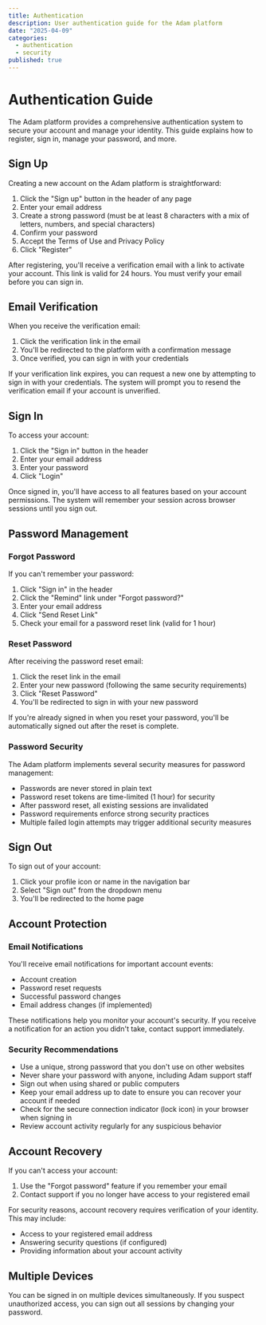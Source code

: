 ```yaml
---
title: Authentication
description: User authentication guide for the Adam platform
date: "2025-04-09"
categories:
  - authentication
  - security
published: true
---
```


# Authentication Guide

The Adam platform provides a comprehensive authentication system to secure your account and manage your identity. This guide explains how to register, sign in, manage your password, and more.

## Sign Up

Creating a new account on the Adam platform is straightforward:

1. Click the "Sign up" button in the header of any page
2. Enter your email address
3. Create a strong password (must be at least 8 characters with a mix of letters, numbers, and special characters)
4. Confirm your password
5. Accept the Terms of Use and Privacy Policy
6. Click "Register"

After registering, you'll receive a verification email with a link to activate your account. This link is valid for 24 hours. You must verify your email before you can sign in.

## Email Verification

When you receive the verification email:

1. Click the verification link in the email
2. You'll be redirected to the platform with a confirmation message
3. Once verified, you can sign in with your credentials

If your verification link expires, you can request a new one by attempting to sign in with your credentials. The system will prompt you to resend the verification email if your account is unverified.

## Sign In

To access your account:

1. Click the "Sign in" button in the header
2. Enter your email address
3. Enter your password
4. Click "Login"

Once signed in, you'll have access to all features based on your account permissions. The system will remember your session across browser sessions until you sign out.

## Password Management

### Forgot Password

If you can't remember your password:

1. Click "Sign in" in the header
2. Click the "Remind" link under "Forgot password?"
3. Enter your email address
4. Click "Send Reset Link"
5. Check your email for a password reset link (valid for 1 hour)

### Reset Password

After receiving the password reset email:

1. Click the reset link in the email
2. Enter your new password (following the same security requirements)
3. Click "Reset Password"
4. You'll be redirected to sign in with your new password

If you're already signed in when you reset your password, you'll be automatically signed out after the reset is complete.

### Password Security

The Adam platform implements several security measures for password management:

- Passwords are never stored in plain text
- Password reset tokens are time-limited (1 hour) for security
- After password reset, all existing sessions are invalidated
- Password requirements enforce strong security practices
- Multiple failed login attempts may trigger additional security measures

## Sign Out

To sign out of your account:

1. Click your profile icon or name in the navigation bar
2. Select "Sign out" from the dropdown menu
3. You'll be redirected to the home page

## Account Protection

### Email Notifications

You'll receive email notifications for important account events:

- Account creation
- Password reset requests
- Successful password changes
- Email address changes (if implemented)

These notifications help you monitor your account's security. If you receive a notification for an action you didn't take, contact support immediately.

### Security Recommendations

- Use a unique, strong password that you don't use on other websites
- Never share your password with anyone, including Adam support staff
- Sign out when using shared or public computers
- Keep your email address up to date to ensure you can recover your account if needed
- Check for the secure connection indicator (lock icon) in your browser when signing in
- Review account activity regularly for any suspicious behavior

## Account Recovery

If you can't access your account:

1. Use the "Forgot password" feature if you remember your email
2. Contact support if you no longer have access to your registered email

For security reasons, account recovery requires verification of your identity. This may include:

- Access to your registered email address
- Answering security questions (if configured)
- Providing information about your account activity

## Multiple Devices

You can be signed in on multiple devices simultaneously. If you suspect unauthorized access, you can sign out all sessions by changing your password.
